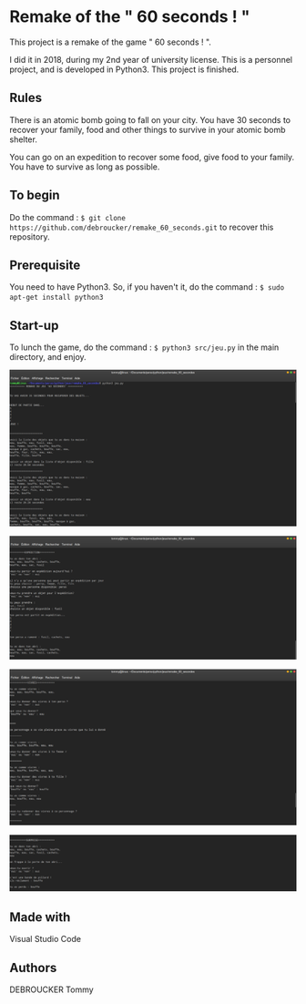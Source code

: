 # Remake of the " 60 seconds ! "

This project is a remake of the game " 60 seconds ! ". 

I did it in 2018, during my 2nd year of university license. This is a personnel project, and is developed in Python3. This project is finished.

## Rules
There is an atomic bomb going to fall on your city. You have 30 seconds to recover your family, food and other things to survive in your atomic bomb shelter.

You can go on an expedition to recover some food, give food to your family. You have to survive as long as possible.

## To begin
Do the command :  `$ git clone https://github.com/debroucker/remake_60_seconds.git` to recover this repository.

## Prerequisite
You need to have Python3.
So, if you haven't it, do the command : `$ sudo apt-get install python3`

## Start-up
To lunch the game, do the command : `$ python3 src/jeu.py` in the main directory, and enjoy.

![example](img/debut.png)

![example](img/exp.png)

![example](img/vivre.png)

![example](img/surprise.png)

## Made with
Visual Studio Code

## Authors
DEBROUCKER Tommy
